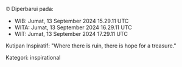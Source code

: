 ⏰ Diperbarui pada:
- WIB: Jumat, 13 September 2024 15.29.11 UTC
- WITA: Jumat, 13 September 2024 16.29.11 UTC
- WIT: Jumat, 13 September 2024 17.29.11 UTC

Kutipan Inspiratif:
"Where there is ruin, there is hope for a treasure."


Kategori: inspirational

